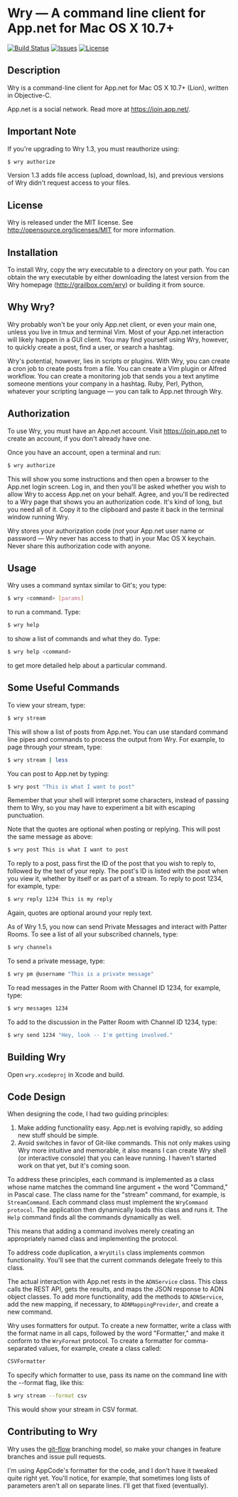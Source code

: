 # Wry &mdash; A command line client for App.net for Mac OS X 10.7+

[![Build Status](https://travis-ci.org/hoop33/wry.svg?branch=master)](https://travis-ci.org/hoop33/wry)
[![Issues](https://img.shields.io/github/issues/hoop33/wry.svg)](https://github.com/hoop33/wry/issues)
[![License](https://img.shields.io/badge/license-MIT-blue.svg)](http://opensource.org/licenses/MIT)

## Description
Wry is a command-line client for App.net for Mac OS X 10.7+ (Lion), written in Objective-C.

App.net is a social network. Read more at <https://join.app.net/>.

## Important Note
If you're upgrading to Wry 1.3, you must reauthorize using:

```bash
$ wry authorize
```

Version 1.3 adds file access (upload, download, ls), and previous versions of Wry didn't request access to your files.

## License
Wry is released under the MIT license. See <http://opensource.org/licenses/MIT> for more information.

## Installation
To install Wry, copy the wry executable to a directory on your path. You can obtain the wry executable by either downloading the latest version from the Wry homepage (<http://grailbox.com/wry>) or building it from source.

## Why Wry?
Wry probably won't be your only App.net client, or even your main one, unless you live in tmux and terminal Vim. Most of your App.net interaction will likely happen in a GUI client. You may find yourself using Wry, however, to quickly create a post, find a user, or search a hashtag.

Wry's potential, however, lies in scripts or plugins. With Wry, you can create a cron job to create posts from a file. You can create a Vim plugin or Alfred workflow. You can create a monitoring job that sends you a text anytime someone mentions your company in a hashtag. Ruby, Perl, Python, whatever your scripting language — you can talk to App.net through Wry.

## Authorization
To use Wry, you must have an App.net account. Visit <https://join.app.net> to create an account, if you don't already have one.

Once you have an account, open a terminal and run:

```bash
$ wry authorize
```

This will show you some instructions and then open a browser to the App.net login screen. Log in, and then you'll be asked whether you wish to allow Wry to access App.net on your behalf. Agree, and you'll be redirected to a Wry page that shows you an authorization code. It's kind of long, but you need all of it. Copy it to the clipboard and paste it back in the terminal window running Wry.

Wry stores your authorization code (*not* your App.net user name or password &mdash; Wry never has access to that) in your Mac OS X keychain. Never share this authorization code with anyone.

## Usage
Wry uses a command syntax similar to Git's; you type:

```bash
$ wry <command> [params]
```

to run a command. Type:

```bash
$ wry help
```

to show a list of commands and what they do. Type:

```bash
$ wry help <command>
```

to get more detailed help about a particular command.

## Some Useful Commands
To view your stream, type:

```bash
$ wry stream
```

This will show a list of posts from App.net. You can use standard command line pipes and commands to process the output from Wry. For example, to page through your stream, type:

```bash
$ wry stream | less
```

You can post to App.net by typing:

```bash
$ wry post "This is what I want to post"
```

Remember that your shell will interpret some characters, instead of passing them to Wry, so you may have to experiment a bit with escaping punctuation.

Note that the quotes are optional when posting or replying. This will post the same message as above:

```bash
$ wry post This is what I want to post
```

To reply to a post, pass first the ID of the post that you wish to reply to, followed by the text of your reply. The post's ID is listed with the post when you view it, whether by itself or as part of a stream. To reply to post 1234, for example, type:

```bash
$ wry reply 1234 This is my reply
```

Again, quotes are optional around your reply text.

As of Wry 1.5, you now can send Private Messages and interact with Patter Rooms. To see a list of all your subscribed channels, type:

```bash
$ wry channels
```

To send a private message, type:

```bash
$ wry pm @username "This is a private message"
```

To read messages in the Patter Room with Channel ID 1234, for example, type:

```bash
$ wry messages 1234
```

To add to the discussion in the Patter Room with Channel ID 1234, type:

```bash
$ wry send 1234 "Hey, look -- I'm getting involved."
```

## Building Wry

Open `wry.xcodeproj` in Xcode and build.

## Code Design

When designing the code, I had two guiding principles:

1. Make adding functionality easy. App.net is evolving rapidly, so adding new stuff should be simple.
2. Avoid switches in favor of Git-like commands. This not only makes using Wry more intuitive and memorable, it also means I can create Wry shell (or interactive console) that you can leave running. I haven't started work on that yet, but it's coming soon.

To address these principles, each command is implemented as a class whose name matches the command line argument + the word "Command," in Pascal case. The class name for the "stream" command, for example, is `StreamCommand`. Each command class must implement the `WryCommand protocol`. The application then dynamically loads this class and runs it. The `Help` command finds all the commands dynamically as well.

This means that adding a command involves merely creating an appropriately named class and implementing the protocol.

To address code duplication, a `WryUtils` class implements common functionality. You'll see that the current commands delegate freely to this class.

The actual interaction with App.net rests in the `ADNService` class. This class calls the REST API, gets the results, and maps the JSON response to ADN object classes. To add more functionality, add the methods to `ADNService`, add the new mapping, if necessary, to `ADNMappingProvider`, and create a new command.

Wry uses formatters for output. To create a new formatter, write a class with the format name in all caps, followed by the word "Formatter," and make it conform to the `WryFormat` protocol. To create a formatter for comma-separated values, for example, create a class called:

```bash
CSVFormatter
```

To specify which formatter to use, pass its name on the command line with the --format flag, like this:

```bash
$ wry stream --format csv
```

This would show your stream in CSV format.

## Contributing to Wry

Wry uses the [git-flow](https://github.com/nvie/gitflow) branching model, so make your changes in feature branches and issue pull requests.

I'm using AppCode's formatter for the code, and I don't have it tweaked quite right yet. You'll notice, for example, that sometimes long lists of parameters aren't all on separate lines. I'll get that fixed (eventually).
